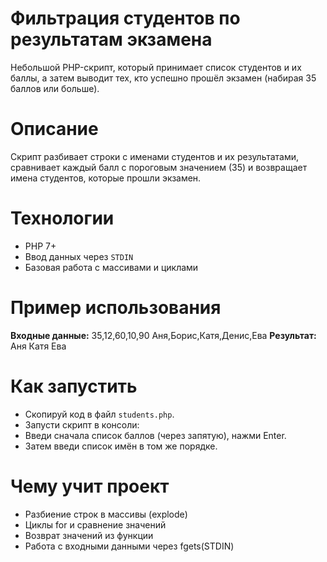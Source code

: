 # Фильтрация студентов по результатам экзамена

Небольшой PHP-скрипт, который принимает список студентов и их баллы, а затем выводит тех, кто успешно прошёл экзамен (набирая 35 баллов или больше).

# Описание

Скрипт разбивает строки с именами студентов и их результатами, сравнивает каждый балл с пороговым значением (35) и возвращает имена студентов, которые прошли экзамен.

# Технологии

- PHP 7+
- Ввод данных через `STDIN`
- Базовая работа с массивами и циклами

# Пример использования

**Входные данные:**
35,12,60,10,90
Аня,Борис,Катя,Денис,Ева
**Результат:**
Аня
Катя
Ева

# Как запустить
- Скопируй код в файл `students.php`.
-  Запусти скрипт в консоли:
- Введи сначала список баллов (через запятую), нажми Enter.
- Затем введи список имён в том же порядке.

# Чему учит проект

- Разбиение строк в массивы (explode)
- Циклы for и сравнение значений
- Возврат значений из функции
- Работа с входными данными через fgets(STDIN)
